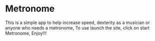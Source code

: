 # Metronome
This is a simple app to help increase speed, dexterity as a musician or anyone who needs a metronome, To use launch the site, click on start Metronome,
Enjoy!!!
